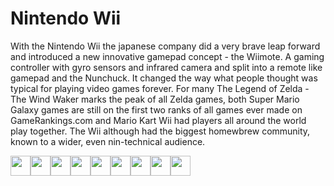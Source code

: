 # Nintendo Wii

With the Nintendo Wii the japanese company did a very brave leap forward and introduced a new innovative gamepad concept - the Wiimote. A gaming controller with gyro sensors and infrared camera and split into a remote like gamepad and the Nunchuck. It changed the way what people thought was typical for playing video games forever. For many The Legend of Zelda - The Wind Waker marks the peak of all Zelda games, both Super Mario Galaxy games are still on the first two ranks of all games ever made on GameRankings.com and Mario Kart Wii had players all around the world play together. The Wii although had the biggest homewbrew community, known to a wider, even nin-technical audience.

<img src="./Console/Wiimote_black.png" width="32" /><img src="./Console/Wiimote_white.png" width="32" /><img src="./Console/Wiimote_blue.png" width="32" /><img src="./Console/Wiimote_green.png" width="32" /><img src="./Console/Wiimote_red.png" width="32" /><img src="./Console/Wiimote_yellow.png" width="32" /><img src="./Console/Wiimote_orange.png" width="32" /><img src="./Console/Wiimote_purple.png" width="32" /><img src="./Console/Wiimote_silver.png" width="32" />
